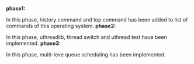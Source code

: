 **phase1:**

In this phase, history command and top command has been added to list of commands of this operating system.
**phase2:**

In this phase, uthreadlib, thread switch and uthread test have been implemented.
**phase3:**

In this phase, multi-leve queue scheduling has been implemented.
